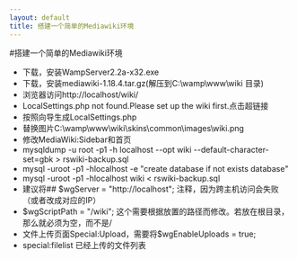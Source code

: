 ```yaml
---
layout: default
title: 搭建一个简单的Mediawiki环境
---
```

#搭建一个简单的Mediawiki环境

* 下载，安装WampServer2.2a-x32.exe
* 下载，安装mediawiki-1.18.4.tar.gz(解压到C:\wamp\www\wiki 目录)
* 浏览器访问http://localhost/wiki/
* LocalSettings.php not found.Please set up the wiki first.点击超链接
* 按照向导生成LocalSettings.php
* 替换图片C:\wamp\www\wiki\skins\common\images\wiki.png
* 修改MediaWiki:Sidebar和首页
* mysqldump -u root -p1 -h localhost --opt wiki --default-character-set=gbk > rswiki-backup.sql
* mysql -uroot -p1 -hlocalhost -e "create database if not exists database"
* mysql -uroot -p1 -hlocalhost wiki < rswiki-backup.sql
* 建议将## $wgServer           = "http://localhost"; 注释，因为跨主机访问会失败（或者改成对应的IP）
* $wgScriptPath       = "/wiki";  这个需要根据放置的路径而修改。若放在根目录，那么就必须为空，而不是/
* 文件上传页面Special:Upload，需要将$wgEnableUploads		= true;
* special:filelist  已经上传的文件列表